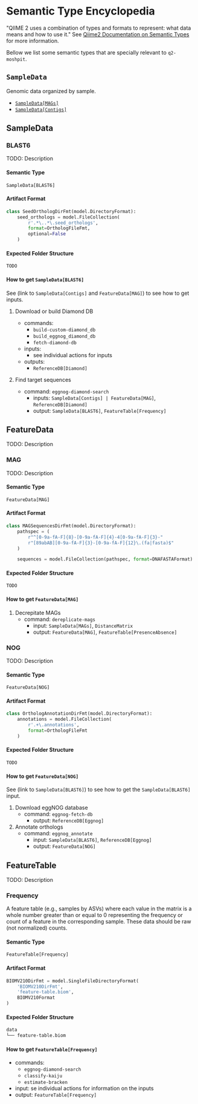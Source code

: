 # Semantic Type Encyclopedia
"QIIME 2 uses a combination of types and formats to represent: what data means and how to use it." See [Qiime2 Documentation on Semantic Types](https://dev.qiime2.org/latest/storing-data/types/) for more information.

Bellow we list some semantic types that are specially relevant to `q2-moshpit`.

## `SampleData`
Genomic data organized by sample.

- [`SampleData[MAGs]`](./sample_data_mags.md)
- [`SampleData[Contigs]`](./sample_data_contigs.md)

## SampleData
### BLAST6
TODO: Description

#### Semantic Type
```
SampleData[BLAST6]
```

#### Artifact Format
```python
class SeedOrthologDirFmt(model.DirectoryFormat):
    seed_orthologs = model.FileCollection(
        r'.*\..*\.seed_orthologs',
        format=OrthologFileFmt,
        optional=False
    )
```

#### Expected Folder Structure
```
TODO
```

#### How to get `SampleData[BLAST6]`
See (link to `SampleData[Contigs]` and `FeatureData[MAG]`) to see how to get inputs.

1. Download or build Diamond DB
    - commands:
        - `build-custom-diamond_db`
        - `build_eggnog_diamond_db`
        - `fetch-diamond-db`
    - inputs:
        - see individual actions for inputs
    - outputs:
        - `ReferenceDB[Diamond]`
    
2. Find target sequences
    - command: `eggnog-diamond-search`
        - inputs: `SampleData[Contigs] | FeatureData[MAG]`, `ReferenceDB[Diamond]`
        - output: `SampleData[BLAST6]`, `FeatureTable[Frequency]`

## FeatureData
TODO: Description

### MAG
TODO: Description

#### Semantic Type
```
FeatureData[MAG]
```

#### Artifact Format
```python
class MAGSequencesDirFmt(model.DirectoryFormat):
    pathspec = (
        r"^[0-9a-fA-F]{8}-[0-9a-fA-F]{4}-4[0-9a-fA-F]{3}-"
        r"[89abAB][0-9a-fA-F]{3}-[0-9a-fA-F]{12}\.(fa|fasta)$"
    )

    sequences = model.FileCollection(pathspec, format=DNAFASTAFormat)
```

#### Expected Folder Structure
```
TODO
```

#### How to get `FeatureData[MAG]`
1. Decrepitate MAGs
    - command: `dereplicate-mags`
        - input: `SampleData[MAGs]`, `DistanceMatrix`
        - output: `FeatureData[MAG]`, `FeatureTable[PresenceAbsence]`


### NOG
TODO: Description

#### Semantic Type
```
FeatureData[NOG]
```

#### Artifact Format
```python
class OrthologAnnotationDirFmt(model.DirectoryFormat):
    annotations = model.FileCollection(
        r'.+\.annotations',
        format=OrthologFileFmt
    )
```

#### Expected Folder Structure
```
TODO
```

#### How to get `FeatureData[NOG]`
See (link to `SampleData[BLAST6]`) to see how to get the `SampleData[BLAST6]` input. 

1. Download eggNOG database
    - command: `eggnog-fetch-db`
        - output: `ReferenceDB[Eggnog]`
1. Annotate orthologs
    - command: `eggnog_annotate`
        - input: `SampleData[BLAST6]`, `ReferenceDB[Eggnog]`
        - output: `FeatureData[NOG]`

## FeatureTable
TODO: Description

### Frequency
A feature table (e.g., samples by ASVs) where each value in the matrix is a whole number greater than or equal to 0 representing the frequency or count of a feature in the corresponding sample. These data should be raw (not normalized) counts.

#### Semantic Type
```
FeatureTable[Frequency]
```

#### Artifact Format
```python
BIOMV210DirFmt = model.SingleFileDirectoryFormat(
    'BIOMV210DirFmt',
    'feature-table.biom',
    BIOMV210Format
)
```

#### Expected Folder Structure
```bash
data
└── feature-table.biom
```

#### How to get `FeatureTable[Frequency]`
- commands: 
    - `eggnog-diamond-search`
    - `classify-kaiju`
    - `estimate-bracken`
- input: se individual actions for information on the inputs
- output: `FeatureTable[Frequency]`